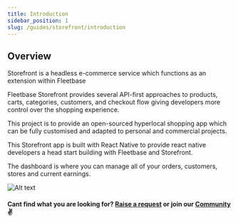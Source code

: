```yaml
---
title: Introduction
sidebar_position: 1
slug: /guides/storefront/introduction
---
```


## Overview

Storefront is a headless e-commerce service which functions as an extension within Fleetbase

Fleetbase Storefront provides several API-first approaches to products, carts, categories, customers, and checkout flow giving developers more control over the shopping experience.

This project is to provide an open-sourced hyperlocal shopping app which can be fully customised and adapted to personal and commercial projects.

This Storefront app is built with React Native to provide react native developers a head start building with Fleetbase and Storefront.

The dashboard is where you can manage all of your orders, customers, stores and current earnings.

![Alt text](image-8.png)

#### Cant find what you are looking for? [Raise a request](https://github.com/fleetbase/docs/issues) or join our [Community](https://discord.gg/HnTqQ6zAVn) ✌️ 